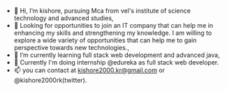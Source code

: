 - 👋 Hi, I’m kishore, pursuing Mca from vel's institute of science technology and advanced studies,
- 👀 Looking for opportunities to join an IT company that can help me in enhancing my skills and strengthening my knowledge.
      I am willing to explore a wide variety of opportunities that can help me to gain perspective towards new technologies.,
- 🌱 I’m currently learning full stack web development and advanced java,
- 💞️ Currently I'm doing internship @edureka as full stack web developer.
- 📫 you can contact at kishore2000.kr@gmail.com or @kishore2000rk(twitter).

<!---
kishorer2000/kishorer2000 is a ✨ special ✨ repository because its `README.md` (this file) appears on your GitHub profile.
You can click the Preview link to take a look at your changes.
--->
